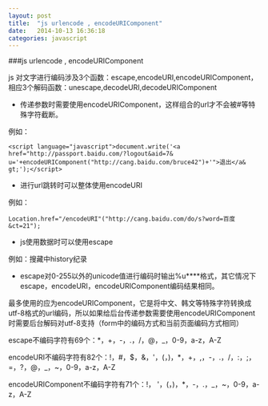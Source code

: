 ```yaml
---
layout: post
title:  "js urlencode , encodeURIComponent"
date:   2014-10-13 16:36:18
categories: javascript
---
```


###js urlencode , encodeURIComponent


js 对文字进行编码涉及3个函数：escape,encodeURI,encodeURIComponent，相应3个解码函数：unescape,decodeURI,decodeURIComponent

*    传递参数时需要使用encodeURIComponent，这样组合的url才不会被#等特殊字符截断。

例如：

    <script language="javascript">document.write('<a href="http://passport.baidu.com/?logout&aid=7& u='+encodeURIComponent("http://cang.baidu.com/bruce42")+'">退出</a& gt;');</script>

*    进行url跳转时可以整体使用encodeURI

例如：

    Location.href="/encodeURI"("http://cang.baidu.com/do/s?word=百度&ct=21");

*    js使用数据时可以使用escape

例如：搜藏中history纪录

*    escape对0-255以外的unicode值进行编码时输出%u****格式，其它情况下escape，encodeURI，encodeURIComponent编码结果相同。


最多使用的应为encodeURIComponent，它是将中文、韩文等特殊字符转换成utf-8格式的url编码，所以如果给后台传递参数需要使用encodeURIComponent时需要后台解码对utf-8支持（form中的编码方式和当前页面编码方式相同）

escape不编码字符有69个：*，+，-，.，/，@，_，0-9，a-z，A-Z

encodeURI不编码字符有82个：!，#，$，&，'，(，)，*，+，,，-，.，/，:，;，=，?，@，_，~，0-9，a-z，A-Z

encodeURIComponent不编码字符有71个：!， '，(，)，*，-，.，_，~，0-9，a-z，A-Z


